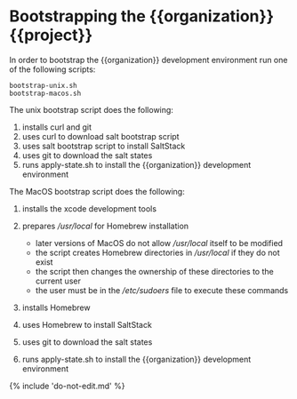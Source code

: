 # Bootstrapping the {{organization}} {{project}}

In order to bootstrap the {{organization}} development environment
run one of the following scripts:

    bootstrap-unix.sh
    bootstrap-macos.sh

The unix bootstrap script does the following:

1) installs curl and git
2) uses curl to download salt bootstrap script
3) uses salt bootstrap script to install SaltStack
4) uses git to download the salt states
5) runs apply-state.sh to install the {{organization}} development environment

The MacOS bootstrap script does the following:

1) installs the xcode development tools
2) prepares _/usr/local_ for Homebrew installation

   * later versions of MacOS do not allow _/usr/local_ itself to be modified
   * the script creates Homebrew directories in _/usr/local_ if they do not exist
   * the script then changes the ownership of these directories to the current user
   * the user must be in the _/etc/sudoers_ file to execute these commands
3) installs Homebrew
4) uses Homebrew to install SaltStack
5) uses git to download the salt states
6) runs apply-state.sh to install the {{organization}} development environment

{% include 'do-not-edit.md' %}
